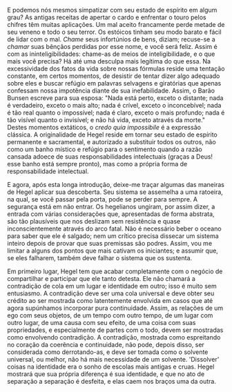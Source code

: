 E podemos nós mesmos simpatizar com seu estado de espírito em algum grau? As antigas receitas de apertar o cardo e enfrentar o touro pelos chifres têm muitas aplicações. Um mal aceito francamente perde metade de seu veneno e todo o seu terror. Os estóicos tinham seu modo barato e fácil de lidar com o mal. _Chame_ seus infortúnios de bens, diziam; recuse-se a _chamar_ suas bênçãos perdidas por esse nome, e você será feliz. Assim é com as ininteligibilidades: chame-as de meios de inteligibilidade, e o que mais você precisa? Há até uma desculpa mais legítima do que essa. Na excessividade dos fatos da vida sobre nossas fórmulas reside uma tentação constante, em certos momentos, de desistir de tentar dizer algo adequado sobre eles e buscar refúgio em palavras selvagens e giratórias que apenas confessam nossa impotência diante de sua inefabilidade. Assim, o Barão Bunsen escreve para sua esposa: "Nada está perto, exceto o distante; nada é verdadeiro, exceto o mais alto; nada é crível, exceto o inconcebível; nada é tão real quanto o impossível; nada é claro, exceto o mais profundo; nada é tão visível quanto o invisível; e não há vida, exceto através da morte." Destes momentos extáticos, o _credo quia impossibile_ é a expressão clássica. A originalidade de Hegel reside em tornar seu estado de espírito permanente e sacramental, e autorizado a substituir todos os outros, não como um banho místico e refúgio para o sentimento quando a razão cansada adoece de suas responsabilidades intelectuais (graças a Deus! esse banho está sempre pronto), mas como a própria forma de responsabilidade intelectual.

E agora, após esta longa introdução, deixe-me traçar algumas das maneiras de Hegel aplicar sua descoberta. Seu sistema se assemelha a uma ratoeira, na qual, se você passar pela porta, pode se perder para sempre. A segurança está em não entrar. Os hegelianos ungiram, por assim dizer, a entrada com várias considerações que, apresentadas de forma abstrata, são tão plausíveis que nos deslizam sem resistência e quase inconscientemente através do arco fatal. Não é necessário beber o oceano para saber que ele é salgado; nem um crítico precisa dissecar um sistema inteiro depois de provar que suas premissas são podres. Assim, vou me limitar a alguns dos pontos que mais cativam os iniciantes; e assumir que, se eles falharem, também deve falhar o sistema que os sustenta.

Em primeiro lugar, Hegel tem que acabar completamente com o negócio de compartilhar e participar que ele tanto detesta. Ele não chamará a contradição de cola em um lugar e identidade em outro; isso é muito sem entusiasmo. A contradição deve ser uma cola universal e deve obter seu crédito ao ser mostrada como latentemente envolvida em casos que até agora supúnhamos incorporar pura continuidade. Assim, as relações de um ego com seus objetos, de um tempo com outro tempo, de um lugar com outro lugar, de uma causa com seu efeito, de uma coisa com suas propriedades, e especialmente de partes com o todo, devem ser mostradas como envolvendo contradição. A contradição, mostrada como espreitando no coração da coerência e continuidade, não pode, depois disso, ser considerada como derrotando-as, e deve ser tomada como o solvente universal, ou melhor, não há mais necessidade de um solvente. 'Dissolver' coisas na identidade era o sonho de escolas mais antigas e cruas. Hegel mostrará que sua própria diferença é sua identidade, e que no ato de separação a separação é desfeita, e elas caem nos braços uma da outra.